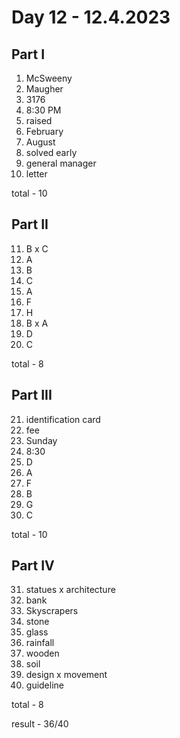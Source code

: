 # Day 12 - 12.4.2023

## Part I

1. McSweeny
2. Maugher
3. 3176
4. 8:30 PM
5. raised
6. February
7. August
8. solved early
9. general manager
10. letter

total - 10

## Part II

11. B x C
12. A
13. B
14. C
15. A
16. F
17. H
18. B x A
19. D
20. C

total - 8

## Part III

21. identification card
22. fee
23. Sunday
24. 8:30
25. D
26. A
27. F
28. B
29. G
30. C

total - 10 

## Part IV

31. statues x architecture
32. bank
33. Skyscrapers
34. stone
35. glass
36. rainfall
37. wooden
38. soil
39. design x movement
40. guideline

total - 8

result - 36/40